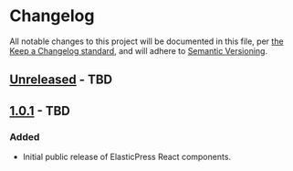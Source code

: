 # Changelog

All notable changes to this project will be documented in this file, per [the Keep a Changelog standard](http://keepachangelog.com/), and will adhere to [Semantic Versioning](https://semver.org/spec/v2.0.0.html).

## [Unreleased] - TBD

## [1.0.1] - TBD
### Added
- Initial public release of ElasticPress React components.

[Unreleased]: https://github.com/10up/elasticpress-react/compare/trunk...develop
[1.0.1]: https://github.com/10up/elasticpress-react/releases/tag/1.0.1
